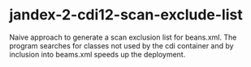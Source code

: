 # jandex-2-cdi12-scan-exclude-list
Naive approach to generate a scan exclusion list for beans.xml. The program searches for classes not used by the cdi container and by inclusion
into beams.xml speeds up the deployment.
